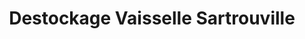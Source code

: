 ---
title: "Destockage Vaisselle Sartrouville"
url: /sartrouville/destockage-vaisselle-sartrouville/
shop: Haushaltsartikel
---